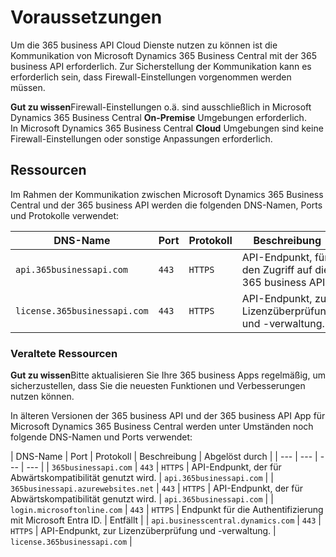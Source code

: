 # Voraussetzungen

Um die 365 business API Cloud Dienste nutzen zu können ist die Kommunikation von Microsoft Dynamics 365 Business Central mit der 365 business API erforderlich. Zur Sicherstellung der Kommunikation kann es erforderlich sein, dass Firewall-Einstellungen vorgenommen werden müssen.

<div class="alert alert-notice">
    <i class="fa-light fa-hand-point-up fa-lg"></i> <strong>Gut zu wissen</strong>Firewall-Einstellungen o.ä. sind ausschließlich in Microsoft Dynamics 365 Business Central <strong>On-Premise</strong> Umgebungen erforderlich.<br>
    In Microsoft Dynamics 365 Business Central <strong>Cloud</strong> Umgebungen sind keine Firewall-Einstellungen oder sonstige Anpassungen erforderlich.
</div>

## Ressourcen

Im Rahmen der Kommunikation zwischen Microsoft Dynamics 365 Business Central und der 365 business API werden die folgenden DNS-Namen, Ports und Protokolle verwendet:

| DNS-Name | Port | Protokoll | Beschreibung |
| --- | --- | --- | --- |
| `api.365businessapi.com` | `443` | `HTTPS` | API-Endpunkt, für den Zugriff auf die 365 business API. |
| `license.365businessapi.com` | `443` | `HTTPS` | API-Endpunkt, zur Lizenzüberprüfung und -verwaltung. |

### Veraltete Ressourcen

<div class="alert alert-notice">
    <i class="fa-light fa-hand-point-up fa-lg"></i> <strong>Gut zu wissen</strong>Bitte aktualisieren Sie Ihre 365 business Apps regelmäßig, um sicherzustellen, dass Sie die neuesten Funktionen und Verbesserungen nutzen können.
</div>

In älteren Versionen der 365 business API und der 365 business API App für Microsoft Dynamics 365 Business Central werden unter Umständen noch folgende DNS-Namen und Ports verwendet:

| DNS-Name | Port | Protokoll | Beschreibung | Abgelöst durch |
| --- | --- | --- | --- |
| `365businessapi.com` | `443` | `HTTPS` | API-Endpunkt, der für Abwärtskompatibilität genutzt wird. | `api.365businessapi.com` |
| `365businessapi.azurewebsites.net` | `443` | `HTTPS` | API-Endpunkt, der für Abwärtskompatibilität genutzt wird. | `api.365businessapi.com` |
| `login.microsoftonline.com` | `443` | `HTTPS` | Endpunkt für die Authentifizierung mit Microsoft Entra ID. | Entfällt |
| `api.businesscentral.dynamics.com` | `443` | `HTTPS` | API-Endpunkt, zur Lizenzüberprüfung und -verwaltung. | `license.365businessapi.com` |
